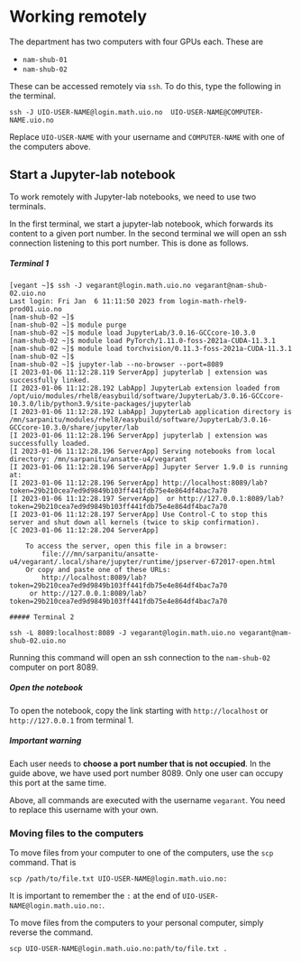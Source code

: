 # Working remotely

The department has two computers with four GPUs each. These are

* `nam-shub-01`
* `nam-shub-02`

These can be accessed remotely via `ssh`. To do this, type the following in the terminal.

```
ssh -J UIO-USER-NAME@login.math.uio.no  UIO-USER-NAME@COMPUTER-NAME.uio.no
```
Replace `UIO-USER-NAME` with your username and `COMPUTER-NAME` with one of the computers above.

## Start a Jupyter-lab notebook

To work remotely with Jupyter-lab notebooks, we need to use two terminals. 

In the first terminal, we start a jupyter-lab notebook, which forwards its content to a given port number. In the second terminal we will open an ssh connection listening to this port number. This is done as follows.
##### Terminal 1
```
[vegant ~]$ ssh -J vegarant@login.math.uio.no vegarant@nam-shub-02.uio.no
Last login: Fri Jan  6 11:11:50 2023 from login-math-rhel9-prod01.uio.no
[nam-shub-02 ~]$ 
[nam-shub-02 ~]$ module purge 
[nam-shub-02 ~]$ module load JupyterLab/3.0.16-GCCcore-10.3.0
[nam-shub-02 ~]$ module load PyTorch/1.11.0-foss-2021a-CUDA-11.3.1 
[nam-shub-02 ~]$ module load torchvision/0.11.3-foss-2021a-CUDA-11.3.1
[nam-shub-02 ~]$ 
[nam-shub-02 ~]$ jupyter-lab --no-browser --port=8089
[I 2023-01-06 11:12:28.119 ServerApp] jupyterlab | extension was successfully linked.
[I 2023-01-06 11:12:28.192 LabApp] JupyterLab extension loaded from /opt/uio/modules/rhel8/easybuild/software/JupyterLab/3.0.16-GCCcore-10.3.0/lib/python3.9/site-packages/jupyterlab
[I 2023-01-06 11:12:28.192 LabApp] JupyterLab application directory is /mn/sarpanitu/modules/rhel8/easybuild/software/JupyterLab/3.0.16-GCCcore-10.3.0/share/jupyter/lab
[I 2023-01-06 11:12:28.196 ServerApp] jupyterlab | extension was successfully loaded.
[I 2023-01-06 11:12:28.196 ServerApp] Serving notebooks from local directory: /mn/sarpanitu/ansatte-u4/vegarant
[I 2023-01-06 11:12:28.196 ServerApp] Jupyter Server 1.9.0 is running at:
[I 2023-01-06 11:12:28.196 ServerApp] http://localhost:8089/lab?token=29b210cea7ed9d9849b103ff441fdb75e4e864df4bac7a70
[I 2023-01-06 11:12:28.197 ServerApp]  or http://127.0.0.1:8089/lab?token=29b210cea7ed9d9849b103ff441fdb75e4e864df4bac7a70
[I 2023-01-06 11:12:28.197 ServerApp] Use Control-C to stop this server and shut down all kernels (twice to skip confirmation).
[C 2023-01-06 11:12:28.204 ServerApp] 
    
    To access the server, open this file in a browser:
        file:///mn/sarpanitu/ansatte-u4/vegarant/.local/share/jupyter/runtime/jpserver-672017-open.html
    Or copy and paste one of these URLs:
        http://localhost:8089/lab?token=29b210cea7ed9d9849b103ff441fdb75e4e864df4bac7a70
     or http://127.0.0.1:8089/lab?token=29b210cea7ed9d9849b103ff441fdb75e4e864df4bac7a70
```

```
##### Terminal 2

ssh -L 8089:localhost:8089 -J vegarant@login.math.uio.no vegarant@nam-shub-02.uio.no
```
Running this command will open an ssh connection to the `nam-shub-02` computer on port 8089. 

##### Open the notebook

To open the notebook, copy the link starting with `http://localhost` or `http://127.0.0.1` from terminal 1.

##### Important warning
Each user needs to **choose a port number that is not occupied**. In the guide above, we have used port number 8089. Only one user can occupy this port at the same time. 

Above, all commands are executed with the username `vegarant`. You need to replace this username with your own.

### Moving files to the computers
To move files from your computer to one of the computers, use the `scp` command.
That is 
```
scp /path/to/file.txt UIO-USER-NAME@login.math.uio.no:
```
It is important to remember the `:` at the end of `UIO-USER-NAME@login.math.uio.no:`.

To move files from the computers to your personal computer, simply reverse the command.
```
scp UIO-USER-NAME@login.math.uio.no:path/to/file.txt .
```


